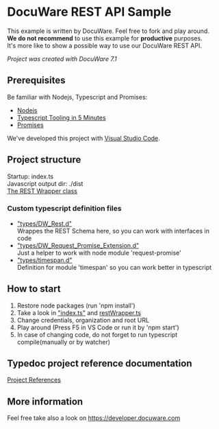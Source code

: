 # DocuWare REST API Sample
This example is written by DocuWare. Feel free to fork and play around.  
__We do not recommend__ to use this example for __productive__ purposes.  
It's more like to show a possible way to use our DocuWare
REST API.

_Project was created with DocuWare 7.1_

## Prerequisites
Be familiar with Nodejs, Typescript and Promises:
- [Nodejs](https://nodejs.org/en/about/)
- [Typescript Tooling in 5 Minutes](https://www.typescriptlang.org/docs/handbook/typescript-tooling-in-5-minutes.html)
- [Promises](https://developer.mozilla.org/de/docs/Web/JavaScript/Reference/Global_Objects/Promise)

We've developed this project with [Visual Studio Code](https://code.visualstudio.com/).

## Project structure

Startup: index.ts    
Javascript output dir: ./dist    
[The REST Wrapper class](./docs/classes/_restwrapper_.restcallwrapper.md)

### Custom typescript definition files
- ["types/DW_Rest.d"](./docs/modules/_types_dw_rest_d_.md)  
  Wrappes the REST Schema here, so you can work with interfaces in code
- ["types/DW_Request_Promise_Extension.d"](./docs/modules/_types_dw_request_promise_extension_d_.md)  
Just a helper to work with node module 'request-promise'
- ["types/timespan.d"](./docs/modules/_types_timespan_d_.md)   
  Definition for module 'timespan' so you can work better in typescript

## How to start
1. Restore node packages (run 'npm install')
2. Take a look in ["index.ts"](./docs/modules/_index_.md) and [restWrapper.ts](./docs/classes/_restwrapper_.restcallwrapper.md)
3. Change credentials, organization and root URL
4. Play around (Press F5 in VS Code or run it by 'npm start')
5. In case of changing code, do not forget to run typescript compile(manually or by watcher)

## Typedoc project reference documentation

[Project References](./docs/README.md)

## More information
Feel free take also a look on https://developer.docuware.com

